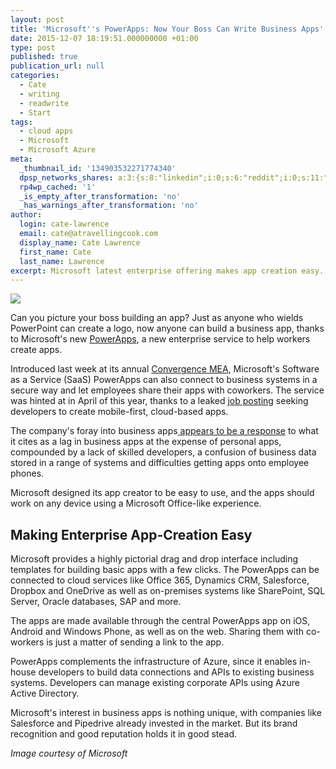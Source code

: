 ```yaml
---
layout: post
title: 'Microsoft''s PowerApps: Now Your Boss Can Write Business Apps'
date: 2015-12-07 18:19:51.000000000 +01:00
type: post
published: true
publication_url: null
categories:
  - Cate
  - writing
  - readwrite
  - Start
tags:
  - cloud apps
  - Microsoft
  - Microsoft Azure
meta:
  _thumbnail_id: '134903532271774340'
  dpsp_networks_shares: a:3:{s:8:"linkedin";i:0;s:6:"reddit";i:0;s:11:"google-plus";i:0;}
  rp4wp_cached: '1'
  _is_empty_after_transformation: 'no'
  _has_warnings_after_transformation: 'no'
author:
  login: cate-lawrence
  email: cate@atravellingcook.com
  display_name: Cate Lawrence
  first_name: Cate
  last_name: Lawrence
excerpt: Microsoft latest enterprise offering makes app creation easy.
---
```

![](rw-import/MTM0OTAzNTMwOTI5NTgyMDUw.png)

Can you picture your boss building an app? Just as anyone who wields
PowerPoint can create a logo, now anyone can build a business app,
thanks to Microsoft's
new [PowerApps](https://powerapps.microsoft.com/en-us/), a new
enterprise service to help workers create apps. 

Introduced last week at its annual [Convergence
MEA](http://news.microsoft.com/2015/11/30/microsoft-announces-solutions-to-help-businesses-modernize-in-the-digital-world/), Microsoft's
Software as a Service (SaaS) PowerApps can also connect to business
systems in a secure way and let employees share their apps with
coworkers. The service was hinted at in April of this year, thanks to a
leaked [job
posting](http://www.winbeta.org/news/microsoft-mistakenly-reveals-plans-power-apps-new-job-listing-1) seeking
developers to create mobile-first, cloud-based apps. 

The company's foray into business apps[ appears to be a
response](http://blogs.microsoft.com/blog/2015/11/30/introducing-microsoft-powerapps/) to
what it cites as a lag in business apps at the expense of personal apps,
compounded by a lack of skilled developers, a confusion of business data
stored in a range of systems and difficulties getting apps onto employee
phones. 

Microsoft designed its app creator to be easy to use, and the apps
should work on any device using a Microsoft Office-like experience. 

Making Enterprise App-Creation Easy 
------------------------------------

Microsoft provides a highly pictorial drag and drop interface including
templates for building basic apps with a few clicks. The PowerApps can
be connected to cloud services like Office 365, Dynamics CRM,
Salesforce, Dropbox and OneDrive as well as on-premises systems like
SharePoint, SQL Server, Oracle databases, SAP and more. 

The apps are made available through the central PowerApps app on iOS,
Android and Windows Phone, as well as on the web. Sharing them with
co-workers is just a matter of sending a link to the app. 

PowerApps complements the infrastructure of Azure, since it enables
in-house developers to build data connections and APIs to existing
business systems. Developers can manage existing corporate APIs using
Azure Active Directory. 

Microsoft's interest in business apps is nothing unique, with companies
like Salesforce and Pipedrive already invested in the market. But its
brand recognition and good reputation holds it in good stead. 

*Image courtesy of Microsoft*

